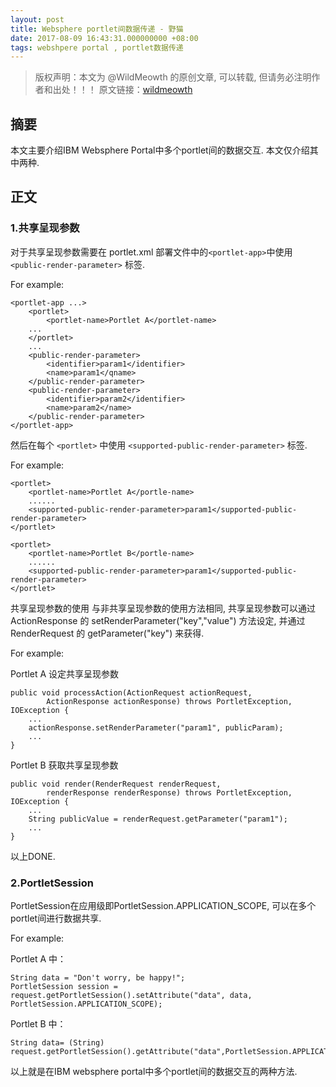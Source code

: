 ```yaml
---
layout: post
title: Websphere portlet间数据传递 - 野猫
date: 2017-08-09 16:43:31.000000000 +08:00
tags: webshpere portal , portlet数据传递
---
```


>版权声明：本文为 @WildMeowth
的原创文章, 可以转载, 但请务必注明作者和出处！！！
原文链接：[wildmeowth](http://wildmeowth.github.io/2017/08/portlet-data-transfer/)

## 摘要

本文主要介绍IBM Websphere Portal中多个portlet间的数据交互. 本文仅介绍其中两种. 

## 正文

### 1.共享呈现参数

对于共享呈现参数需要在 portlet.xml 部署文件中的```<portlet-app>```中使用 ```<public-render-parameter>``` 标签. 

For example:
```
<portlet-app ...>
    <portlet>
        <portlet-name>Portlet A</portlet-name>
    ...
    </portlet>
    ...
	<public-render-parameter>
        <identifier>param1</identifier>
        <name>param1</qname>
    </public-render-parameter>
    <public-render-parameter>
        <identifier>param2</identifier>
        <name>param2</name>
    </public-render-parameter>
</portlet-app>
```

然后在每个 ```<portlet>``` 中使用 ```<supported-public-render-parameter>``` 标签. 

For example:
```
<portlet>
    <portlet-name>Portlet A</portle-name>
    ......
    <supported-public-render-parameter>param1</supported-public-render-parameter>
</portlet>    
 
<portlet>
    <portlet-name>Portlet B</portle-name>
    ......
    <supported-public-render-parameter>param1</supported-public-render-parameter>
</portlet>
```


共享呈现参数的使用
与非共享呈现参数的使用方法相同, 共享呈现参数可以通过 ActionResponse 的 setRenderParameter("key","value") 方法设定, 并通过 RenderRequest 的 getParameter("key") 来获得. 

For example:

Portlet A 设定共享呈现参数
```
public void processAction(ActionRequest actionRequest,
        ActionResponse actionResponse) throws PortletException, IOException {
    ...
    actionResponse.setRenderParameter("param1", publicParam);
    ...
}
```

Portlet B 获取共享呈现参数
```
public void render(RenderRequest renderRequest,
        renderResponse renderResponse) throws PortletException, IOException {
    ...
    String publicValue = renderRequest.getParameter("param1");
    ...
}
```

以上DONE. 

### 2.PortletSession

PortletSession在应用级即PortletSession.APPLICATION_SCOPE, 可以在多个portlet间进行数据共享. 

For example:

Portlet A 中：
```
String data = "Don't worry, be happy!";
PortletSession session = request.getPortletSession().setAttribute("data", data, PortletSession.APPLICATION_SCOPE);
```

Portlet B 中：
```
String data= (String) request.getPortletSession().getAttribute("data",PortletSession.APPLICATION_SCOPE);
```



以上就是在IBM websphere portal中多个portlet间的数据交互的两种方法. 


